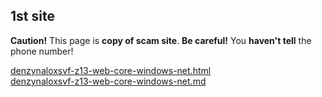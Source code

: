 ## 1st site
**Caution!** This page is **copy of scam site**. **Be careful!** You **haven't tell** the phone number!  
  
[denzynaloxsvf-z13-web-core-windows-net.html](denzynaloxsvf-z13-web-core-windows-net.html)  
[denzynaloxsvf-z13-web-core-windows-net.md](denzynaloxsvf-z13-web-core-windows-net.md)
